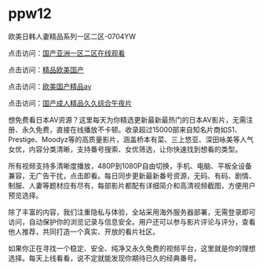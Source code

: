 # ppw12
欧美日韩人妻精品系列一区二区-0704YW


点击访问：<a href="https://fdhf-454.pages.dev/">国产亚洲一区二区在线观看</a>

点击访问：<a href="https://bered.pages.dev/">精品欧美国产</a>

点击访问：<a href="https://rtj-3zo.pages.dev/">欧美国产精品aⅴ</a>

点击访问：<a href="https://vassv.pages.dev/">国产成人精品久久综合午夜片</a>

想免费看日本AV资源？这里每天为你精选更新最新最热门的日本AV影片，无需注册、永久免费，直接在线播放不卡顿。收录超过15000部来自知名片商如S1、Prestige、Moodyz等的高质量影片，涵盖桥本有菜、三上悠亚、深田咏美等人气女优，内容分类清晰，支持番号搜索、女优筛选，让你快速找到想看的类型。

所有视频支持多清晰度播放，480P到1080P自由切换，手机、电脑、平板全设备兼容，无广告干扰，点击即看。每日同步更新最新番号资源，无码、有码、剧情、制服、人妻等题材应有尽有，每部影片都配有详细简介和高清视频截图，方便用户预览选择。

除了丰富的内容，我们注重隐私与体验，全站采用海外服务器部署，无需登录即可访问，自动保护你的浏览记录与信息安全。用户还可以参与影片评论与评分，查看他人推荐，共同打造一个真实、开放的看片社区。

如果你正在寻找一个稳定、安全、纯净又永久免费的视频平台，这里就是你的理想选择。每天上线看看，说不定就能发现你期待已久的经典番号。

<span style="display:none;">[Canonical link](）</span>
